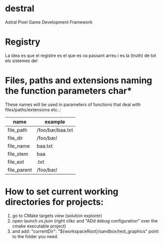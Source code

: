 # destral
Astral Pixel Game Development Framework


# Registry
La idea es que el registre es el que es va passant arreu i es la (truth) de tot els sistemes del

# Files, paths and extensions naming the function parameters char* 

These names will be used in parameters of functions that deal with files/paths/extensions etc..:

| name       | example          |
|------------|------------------|
| file_path  | /foo/bar/baa.txt |
| file_dir   | /foo/bar/        |
| file_name  | baa.txt          |
| file_stem  | baa              |
| file_ext   | .txt             |
| file_parent| /foo/bar/        | (useful for parent dirs)



# How to set current working directories for projects:
1) go to CMake targets view (solution explorer)
2) open launch.vs.json (right clikc and "ADd debug configuration" over the cmake executable project)
3) and add:  "currentDir": "${workspaceRoot}/sandbox/test_graphics"  point to the folder you need.